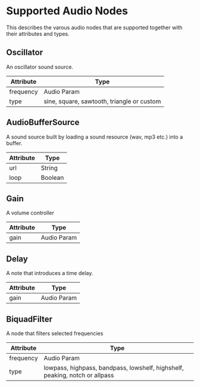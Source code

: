 Supported Audio Nodes
=====================

This describes the varous audio nodes that are supported together with their attributes and types.

Oscillator
----------

An oscillator sound source.


| Attribute | Type |
| --------- | ---- |
| frequency | Audio Param |
| type      | sine, square, sawtooth, triangle or custom |

AudioBufferSource
-----------------

A sound source built by loading a sound resource (wav, mp3 etc.) into a buffer.


| Attribute | Type |
| --------- | ---- |
| url | String |
| loop    | Boolean |

Gain
----

A volume controller


| Attribute | Type |
| ----------- | -- |
| gain | Audio Param |

Delay
-----

A note that introduces a time delay.


| Attribute | Type |
| --------- | ---- |
| gain | Audio Param |


BiquadFilter
------------

A node that filters selected frequencies

| Attribute | Type |
| --------- | ---- |
| frequency | Audio Param |
| type      | lowpass, highpass, bandpass, lowshelf, highshelf, peaking, notch or allpass |
